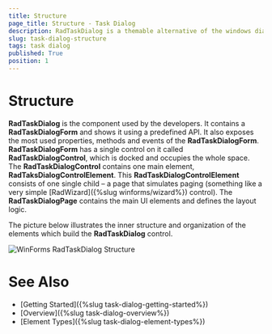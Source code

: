 ```yaml
---
title: Structure
page_title: Structure - Task Dialog
description: RadTaskDialog is a themable alternative of the windows dialog boxes and the newly released TaskDialog for .NET 5.
slug: task-dialog-structure
tags: task dialog
published: True
position: 1 
---
```


# Structure

**RadTaskDialog** is the component used by the developers. It contains a **RadTaskDialogForm** and shows it using a predefined API. It also exposes the most used properties, methods and events of the **RadTaskDialogForm**. **RadTaskDialogForm** has a single control on it called **RadTaskDialogControl**, which is docked and occupies the whole space. The **RadTaskDialogControl** contains one main element, **RadTaksDialogControlElement**. This
**RadTaskDialogControlElement** consists of one single child – a page that simulates paging (something like a very simple [RadWizard]({%slug winforms/wizard%}) control). The **RadTaskDialogPage** contains the main UI elements and defines the layout logic. 

The picture below illustrates the inner structure and organization of the elements which build the **RadTaskDialog** control.

![WinForms RadTaskDialog Structure](images/task-dialog-structure001.png) 


# See Also

* [Getting Started]({%slug task-dialog-getting-started%})
* [Overview]({%slug task-dialog-overview%})
* [Element Types]({%slug task-dialog-element-types%})
 
        
